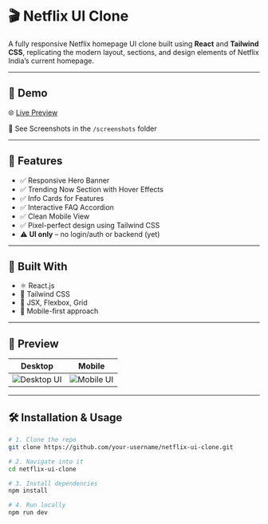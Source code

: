 # 🎬 Netflix UI Clone

A fully responsive Netflix homepage UI clone built using **React** and **Tailwind CSS**, replicating the modern layout, sections, and design elements of Netflix India’s current homepage.

---

## 🚀 Demo

🌐 [Live Preview](https://netlfix-clone.netlify.app/)

📸 See Screenshots in the `/screenshots` folder

---

## 📌 Features

- ✅ Responsive Hero Banner
- ✅ Trending Now Section with Hover Effects
- ✅ Info Cards for Features
- ✅ Interactive FAQ Accordion
- ✅ Clean Mobile View
- ✅ Pixel-perfect design using Tailwind CSS
- ⚠️ **UI only** – no login/auth or backend (yet)

---

## 🧱 Built With

- ⚛️ React.js
- 💨 Tailwind CSS
- 🧩 JSX, Flexbox, Grid
- 🎯 Mobile-first approach

---

## 📸 Preview

| Desktop         | Mobile         |
| --------------- | -------------- |
| ![Desktop UI]() | ![Mobile UI]() |

---

## 🛠️ Installation & Usage

```bash
# 1. Clone the repo
git clone https://github.com/your-username/netflix-ui-clone.git

# 2. Navigate into it
cd netflix-ui-clone

# 3. Install dependencies
npm install

# 4. Run locally
npm run dev
```
